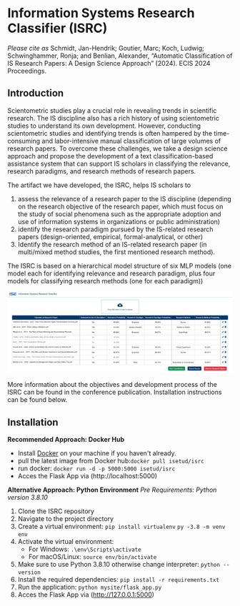 # Information Systems Research Classifier (ISRC) 

*Please cite as* Schmidt, Jan-Hendrik; Goutier, Marc; Koch, Ludwig; Schwinghammer, Ronja; and Benlian, Alexander, “Automatic Classification of IS Research Papers: A Design Science Approach” (2024). ECIS 2024 Proceedings.

## Introduction
Scientometric studies play a crucial role in revealing trends in scientific research. The IS discipline also has a rich history of using scientometric studies to understand its own development. However, conducting scientometric studies and identifying trends is often hampered by the time-consuming and labor-intensive manual classification of large volumes of research papers. To overcome these challenges, we take a design science approach and propose the development of a text classification-based assistance system that can support IS scholars in classifying the relevance, research paradigms, and research methods of research papers. 

The artifact we have developed, the ISRC, helps IS scholars to 
1. assess the relevance of a research paper to the IS discipline (depending on the research objective of the research paper, which must focus on the study of social phenomena such as the appropriate adoption and use of information systems in organizations or public administration)
2. identify the research paradigm pursued by the IS-related research papers (design-oriented, empirical, formal-analytical, or other)
3. Identify the research method of an IS-related research paper (in multi/mixed method studies, the first mentioned research method).

The ISRC is based on a hierarchical model structure of six MLP models (one model each for identifying relevance and research paradigm, plus four models for classifying research methods (one for each paradigm))

![Alt text](/mysite/static/images/ISRC_GUI.png?raw=true "GUI of ISRC")

More information about the objectives and development process of the ISRC can be found in the conference publication. Installation instructions can be found below.

## Installation

__Recommended Approach: Docker Hub__
- Install [Docker](https://www.docker.com/) on your machine if you haven't already.
- pull the latest image from Docker hub:`docker pull isetud/isrc`
- run docker: `docker run -d -p 5000:5000 isetud/isrc`
- Acces the Flask App via (http://localhost:5000)

__Alternative Approach: Python Environment__
_Pre Requirements: Python version 3.8.10_
1. Clone the ISRC repository
2. Navigate to the project directory
3. Create a virtual environment: 
   `pip install virtualenv`
   `py -3.8 -m venv env`
4. Activate the virtual environment:
   - For Windows: `.\env\Scripts\activate`
   - For macOS/Linux: `source env/bin/activate`
5. Make sure to use Python 3.8.10 otherwise change interpreter:
   `python --version`
6. Install the required dependencies: `pip install -r requirements.txt`
7. Run the application: `python mysite/flask_app.py`
8. Acces the Flask App via (http://127.0.0.1:5000)
